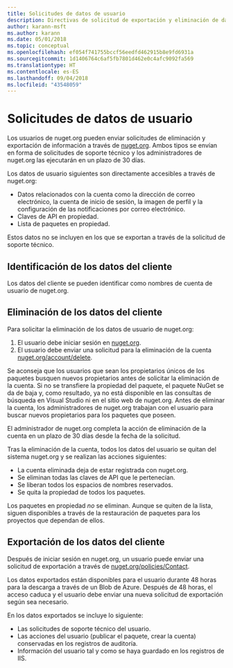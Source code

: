 ```yaml
---
title: Solicitudes de datos de usuario
description: Directivas de solicitud de exportación y eliminación de datos de usuario
author: karann-msft
ms.author: karann
ms.date: 05/01/2018
ms.topic: conceptual
ms.openlocfilehash: ef054f741755bccf56eedfd462915b8e9fd6931a
ms.sourcegitcommit: 1d1406764c6af5fb7801d462e0c4afc9092fa569
ms.translationtype: HT
ms.contentlocale: es-ES
ms.lasthandoff: 09/04/2018
ms.locfileid: "43548059"
---
```

# <a name="user-data-requests"></a>Solicitudes de datos de usuario

Los usuarios de nuget.org pueden enviar solicitudes de eliminación y exportación de información a través de [nuget.org](https://www.nuget.org). Ambos tipos se envían en forma de solicitudes de soporte técnico y los administradores de nuget.org las ejecutarán en un plazo de 30 días.

Los datos de usuario siguientes son directamente accesibles a través de nuget.org:

* Datos relacionados con la cuenta como la dirección de correo electrónico, la cuenta de inicio de sesión, la imagen de perfil y la configuración de las notificaciones por correo electrónico.
* Claves de API en propiedad.
* Lista de paquetes en propiedad.

Estos datos no se incluyen en los que se exportan a través de la solicitud de soporte técnico.

## <a name="identifying-customer-data"></a>Identificación de los datos del cliente

Los datos del cliente se pueden identificar como nombres de cuenta de usuario de nuget.org.

## <a name="deleting-customer-data"></a>Eliminación de los datos del cliente

Para solicitar la eliminación de los datos de usuario de nuget.org:

1. El usuario debe iniciar sesión en [nuget.org](https://www.nuget.org).
1. El usuario debe enviar una solicitud para la eliminación de la cuenta [nuget.org/account/delete](https://www.nuget.org/account/delete).

Se aconseja que los usuarios que sean los propietarios únicos de los paquetes busquen nuevos propietarios antes de solicitar la eliminación de la cuenta. Si no se transfiere la propiedad del paquete, el paquete NuGet se da de baja y, como resultado, ya no está disponible en las consultas de búsqueda en Visual Studio ni en el sitio web de nuget.org. Antes de eliminar la cuenta, los administradores de nuget.org trabajan con el usuario para buscar nuevos propietarios para los paquetes que poseen.

El administrador de nuget.org completa la acción de eliminación de la cuenta en un plazo de 30 días desde la fecha de la solicitud.

Tras la eliminación de la cuenta, todos los datos del usuario se quitan del sistema nuget.org y se realizan las acciones siguientes:

* La cuenta eliminada deja de estar registrada con nuget.org.
* Se eliminan todas las claves de API que le pertenecían.
* Se liberan todos los espacios de nombres reservados.
* Se quita la propiedad de todos los paquetes.

Los paquetes en propiedad *no* se eliminan. Aunque se quiten de la lista, siguen disponibles a través de la restauración de paquetes para los proyectos que dependan de ellos.

## <a name="exporting-customer-data"></a>Exportación de los datos del cliente

Después de iniciar sesión en nuget.org, un usuario puede enviar una solicitud de exportación a través de [nuget.org/policies/Contact](https://www.nuget.org/policies/Contact).

Los datos exportados están disponibles para el usuario durante 48 horas para la descarga a través de un Blob de Azure. Después de 48 horas, el acceso caduca y el usuario debe enviar una nueva solicitud de exportación según sea necesario.

En los datos exportados se incluye lo siguiente:

* Las solicitudes de soporte técnico del usuario.
* Las acciones del usuario (publicar el paquete, crear la cuenta) conservadas en los registros de auditoría.
* Información del usuario tal y como se haya guardado en los registros de IIS.
